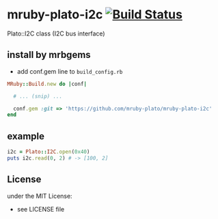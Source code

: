 # mruby-plato-i2c   [![Build Status](https://travis-ci.org/mruby-plato/mruby-plato-i2c.svg?branch=master)](https://travis-ci.org/mruby-plato/mruby-plato-i2c)
Plato::I2C class (I2C bus interface)
## install by mrbgems
- add conf.gem line to `build_config.rb`

```ruby
MRuby::Build.new do |conf|

  # ... (snip) ...

  conf.gem :git => 'https://github.com/mruby-plato/mruby-plato-i2c'
end
```

## example
```ruby
i2c = Plato::I2C.open(0x40)
puts i2c.read(0, 2) # -> [100, 2]
```

## License
under the MIT License:
- see LICENSE file
